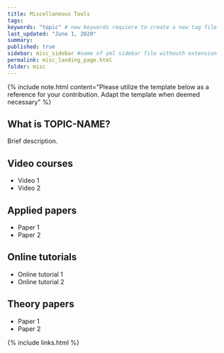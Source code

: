 ```yaml
---
title: Miscellaneous Tools
tags:
keywords: "topic" # new keywords requiere to create a new tag file
last_updated: "June 1, 2020"
summary: 
published: true
sidebar: misc_sidebar #name of yml sidebar file withouth extension
permalink: misc_landing_page.html
folder: misc
---
```



{% include note.html content="Please utilize the template below as a reference for your contribution. Adapt the template when deemed necessary" %}

## What is TOPIC-NAME?

Brief description.

## Video courses

* Video 1
* Video 2

## Applied papers 
* Paper 1
* Paper 2

## Online tutorials

* Online tutorial 1
* Online tutorial 2

## Theory papers 
* Paper 1
* Paper 2

{% include links.html %}
